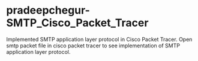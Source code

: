 # pradeepchegur-SMTP_Cisco_Packet_Tracer
Implemented SMTP application layer protocol in Cisco Packet Tracer. 
Open smtp packet file in cisco packet tracer to see implementation of SMTP application layer protocol.
